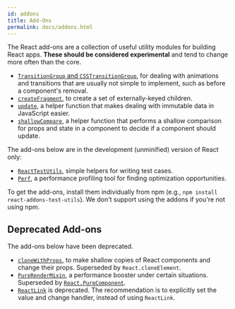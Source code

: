 ```yaml
---
id: addons
title: Add-Ons
permalink: docs/addons.html
---
```


The React add-ons are a collection of useful utility modules for building React apps. **These should be considered experimental** and tend to change more often than the core.

- [`TransitionGroup` and `CSSTransitionGroup`](animation.html), for dealing with animations and transitions that are usually not simple to implement, such as before a component's removal.
- [`createFragment`](create-fragment.html), to create a set of externally-keyed children.
- [`update`](update.html), a helper function that makes dealing with immutable data in JavaScript easier.
- [`shallowCompare`](shallow-compare.html), a helper function that performs a shallow comparison for props and state in a component to decide if a component should update.

The add-ons below are in the development (unminified) version of React only:

- [`ReactTestUtils`](test-utils.html), simple helpers for writing test cases.
- [`Perf`](perf.html), a performance profiling tool for finding optimization opportunities.

To get the add-ons, install them individually from npm (e.g., `npm install react-addons-test-utils`). We don't support using the addons if you're not using npm.

## Deprecated Add-ons

The add-ons below have been deprecated.

- [`cloneWithProps`](clone-with-props.html), to make shallow copies of React components and change their props. Superseded by `React.cloneElement`.
- [`PureRenderMixin`](pure-render-mixin.html), a performance booster under certain situations. Superseded by [`React.PureComponent`](/react/docs/react-api.html#react.purecomponent).
- [`ReactLink`](two-way-binding-helpers.html) is deprecated. The recommendation is to explicitly set the value and change handler, instead of using `ReactLink`.
